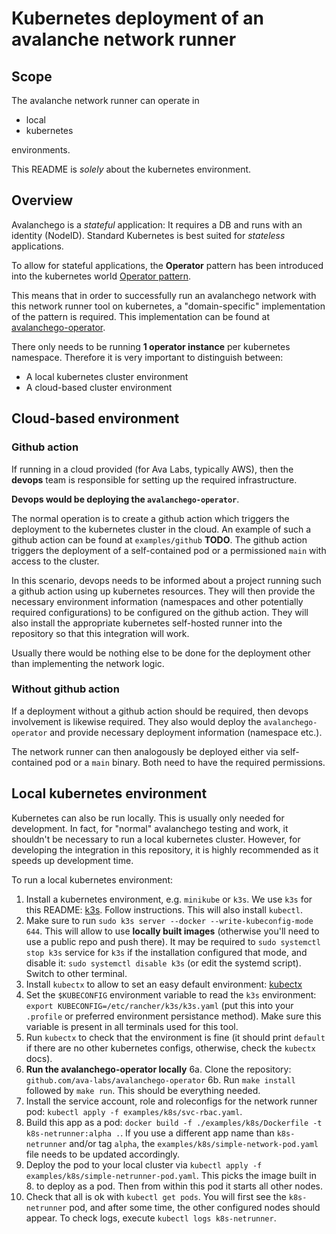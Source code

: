 # Kubernetes deployment of an avalanche network runner 

## Scope 
The avalanche network runner can operate in 
* local
* kubernetes

environments.

This README is *solely* about the kubernetes environment.

## Overview
Avalanchego is a *stateful* application: It requires a DB and runs with an identity (NodeID).
Standard Kubernetes is best suited for *stateless* applications.

To allow for stateful applications, the **Operator** pattern has been introduced into the kubernetes world [Operator pattern](https://kubernetes.io/docs/concepts/extend-kubernetes/operator/).

This means that in order to successfully run an avalanchego network with this network runner tool on kubernetes, a "domain-specific" implementation of the pattern is required.
This implementation can be found at [avalanchego-operator](https://github.com/ava-labs/avalanchego-operator).

There only needs to be running **1 operator instance** per kubernetes namespace.
Therefore it is very important to distinguish between:

* A local kubernetes cluster environment
* A cloud-based cluster environment


## Cloud-based environment

### Github action
If running in a cloud provided (for Ava Labs, typically AWS), then the **devops** team is responsible for setting up the required infrastructure.

**Devops would be deploying the `avalanchego-operator`**.


The normal operation is to create a github action which triggers the deployment to the kubernetes cluster in the cloud. 
An example of such a github action can be found at `examples/github` **TODO**.
The github action triggers the deployment of a self-contained pod or a permissioned `main` with access to the cluster.

In this scenario, devops needs to be informed about a project running such a github action using up kubernetes resources.
They will then provide the necessary environment information (namespaces and other potentially required configurations) to be configured on the github action.
They will also install the appropriate kubernetes self-hosted runner into the repository so that this integration will work.

Usually there would be nothing else to be done for the deployment other than implementing the network logic.


### Without github action
If a deployment without a github action should be required, then devops involvement is likewise required.
They also would deploy the `avalanchego-operator` and provide necessary deployment information (namespace etc.).

The network runner can then analogously be deployed either via self-contained pod or a `main` binary. Both need to have the required permissions.


## Local kubernetes environment
Kubernetes can also be run locally. This is usually only needed for development. In fact, for "normal" avalanchego testing and work, it shouldn't be necessary to run a local kubernetes cluster. However, for developing the integration in this repository, it is highly recommended as it speeds up development time.

To run a local kubernetes environment:


1. Install a kubernetes environment, e.g. `minikube` or `k3s`. We use `k3s` for this README: [k3s](https://k3s.io/). Follow instructions. This will also install `kubectl`.
2. Make sure to run `sudo k3s server --docker --write-kubeconfig-mode 644`. This will allow to use **locally built images** (otherwise you'll need to use a public repo and push there). It may be required to `sudo systemctl stop k3s` service for `k3s` if the installation configured that mode, and disable it: `sudo systemctl disable k3s` (or edit the systemd script). Switch to other terminal.
3. Install `kubectx` to allow to set an easy default environment: [kubectx](https://github.com/ahmetb/kubectx)
4. Set the `$KUBECONFIG` environment variable to read the `k3s` environment: `export KUBECONFIG=/etc/rancher/k3s/k3s.yaml` (put this into your `.profile` or preferred environment persistance method). Make sure this variable is present in all terminals used for this tool.
5. Run `kubectx` to check that the environment is fine (it should print `default` if there are no other kubernetes configs, otherwise, check the `kubectx` docs).
6. **Run the avalanchego-operator locally**
   6a. Clone the repository: `github.com/ava-labs/avalanchego-operator`
   6b. Run `make install` followed by `make run`. This should be everything needed.
7. Install the service account, role and roleconfigs for the network runner pod: `kubectl apply -f examples/k8s/svc-rbac.yaml`.
8. Build this app as a pod: `docker build -f ./examples/k8s/Dockerfile -t k8s-netrunner:alpha .`. If you use a different app name than `k8s-netrunner` and/or tag `alpha`, the `examples/k8s/simple-network-pod.yaml` file needs to be updated accordingly.
9. Deploy the pod to your local cluster via `kubectl apply -f examples/k8s/simple-netrunner-pod.yaml`. This picks the image built in 8. to deploy as a pod. Then from within this pod it starts all other nodes.
10. Check that all is ok with `kubectl get pods`. You will first see the `k8s-netrunner` pod, and after some time, the other configured nodes should appear. To check logs, execute `kubectl logs k8s-netrunner`.
